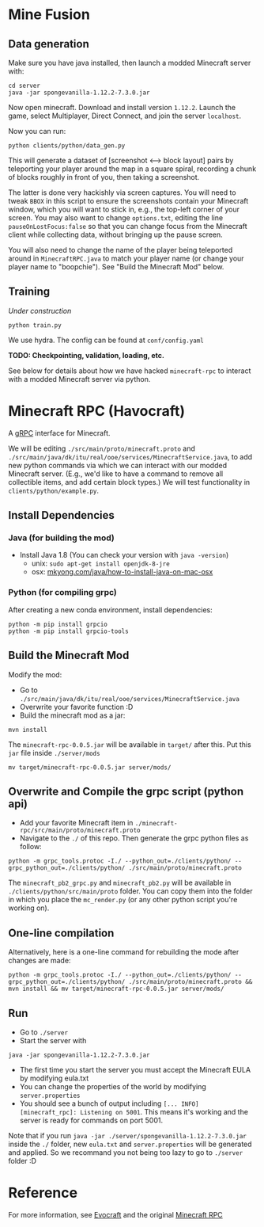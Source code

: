 
# Mine Fusion

## Data generation
Make sure you have java installed, then launch a modded Minecraft server with:
```
cd server
java -jar spongevanilla-1.12.2-7.3.0.jar 
``` 

Now open minecraft. Download and install version `1.12.2`. Launch the game, select Multiplayer, Direct Connect, and join the server `localhost`.

Now you can run:
```
python clients/python/data_gen.py
```
This will generate a dataset of [screenshot <--> block layout] pairs by teleporting your player around the map in a square spiral, recording a chunk of blocks roughly in front of you, then taking a screenshot.

The latter is done very hackishly via screen captures. You will need to tweak `BBOX` in this script to ensure the screenshots contain your Minecraft window, which you will want to stick in, e.g., the top-left corner of your screen. You may also want to change `options.txt`, editing the line `pauseOnLostFocus:false` so that you can change focus from the Minecraft client while collecting data, without bringing up the pause screen.

You will also need to change the name of the player being teleported around in `MinecraftRPC.java` to match your player name (or change your player name to "boopchie"). See "Build the Minecraft Mod" below.

## Training
_Under construction_

```
python train.py
```

We use hydra. The config can be found at `conf/config.yaml`

**TODO: Checkpointing, validation, loading, etc.**

See below for details about how we have hacked `minecraft-rpc` to interact with a modded Minecraft server via python.

# Minecraft RPC (Havocraft)
A [gRPC](https://grpc.io) interface for Minecraft. 

We will be editing `./src/main/proto/minecraft.proto` and `./src/main/java/dk/itu/real/ooe/services/MinecraftService.java`, to add new python commands via which we can interact with our modded Minecraft server. (E.g., we'd like to have a command to remove all collectible items, and add certain block types.) We will test functionality in `clients/python/example.py`.


## Install Dependencies

### Java (for building the mod)
* Install Java 1.8 (You can check your version with `java -version`)
  * unix: `sudo apt-get install openjdk-8-jre`
  * osx: [mkyong.com/java/how-to-install-java-on-mac-osx](https://mkyong.com/java/how-to-install-java-on-mac-osx/)  

### Python (for compiling grpc)
After creating a new conda environment, install dependencies:
```
python -m pip install grpcio
python -m pip install grpcio-tools
```

## Build the Minecraft Mod
Modify the mod:
* Go to `./src/main/java/dk/itu/real/ooe/services/MinecraftService.java`
* Overwrite your favorite function :D
* Build the minecraft mod as a jar:
```
mvn install
```
The `minecraft-rpc-0.0.5.jar` will be available in `target/` after this. Put this `jar` file inside `./server/mods`
```
mv target/minecraft-rpc-0.0.5.jar server/mods/
```

## Overwrite and Compile the grpc script (python api)
* Add your favorite Minecraft item in `./minecraft-rpc/src/main/proto/minecraft.proto`
* Navigate to the `./` of this repo. Then generate the grpc python files as follow:
```
python -m grpc_tools.protoc -I./ --python_out=./clients/python/ --grpc_python_out=./clients/python/ ./src/main/proto/minecraft.proto
```
The `minecraft_pb2_grpc.py` and `minecraft_pb2.py` will be available in `./clients/python/src/main/proto` folder. You can copy them into the folder in which you place the `mc_render.py` (or any other python script you're working on).


## One-line compilation

Alternatively, here is a one-line command for rebuilding the mode after changes are made:
```
python -m grpc_tools.protoc -I./ --python_out=./clients/python/ --grpc_python_out=./clients/python/ ./src/main/proto/minecraft.proto && mvn install && mv target/minecraft-rpc-0.0.5.jar server/mods/
```


## Run 
* Go to `./server`
* Start the server with 
```
java -jar spongevanilla-1.12.2-7.3.0.jar
```
* The first time you start the server you must accept the Minecraft EULA by modifying eula.txt
* You can change the properties of the world by modifying `server.properties`
* You should see a bunch of output including `[... INFO] [minecraft_rpc]: Listening on 5001`. 
This means it's working and the server is ready for commands on port 5001.

Note that if you run `java -jar ./server/spongevanilla-1.12.2-7.3.0.jar` inside the `./` folder, new `eula.txt` and `server.properties` will be generated and applied. So we recommand you not being too lazy to go to `./server` folder :D


# Reference 
For more information, see [Evocraft](https://github.com/real-itu/Evocraft-py) and the original [Minecraft RPC](https://github.com/real-itu/minecraft-rpc)